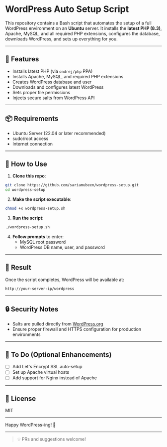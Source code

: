 # WordPress Auto Setup Script

This repository contains a Bash script that automates the setup of a full WordPress environment on an **Ubuntu** server. It installs the **latest PHP (8.3)**, Apache, MySQL, and all required PHP extensions, configures the database, downloads WordPress, and sets up everything for you.

---

## 🚀 Features
- Installs latest PHP (via `ondrej/php` PPA)
- Installs Apache, MySQL, and required PHP extensions
- Creates WordPress database and user
- Downloads and configures latest WordPress
- Sets proper file permissions
- Injects secure salts from WordPress API

---

## 📦 Requirements
- Ubuntu Server (22.04 or later recommended)
- sudo/root access
- Internet connection

---

## 🔧 How to Use

1. **Clone this repo**:
```bash
git clone https://github.com/sariamubeen/wordpress-setup.git
cd wordpress-setup
```

2. **Make the script executable**:
```bash
chmod +x wordpress-setup.sh
```

3. **Run the script**:
```bash
./wordpress-setup.sh
```

4. **Follow prompts** to enter:
   - MySQL root password
   - WordPress DB name, user, and password

---

## 📂 Result
Once the script completes, WordPress will be available at:
```
http://your-server-ip/wordpress
```

---

## 🔒 Security Notes
- Salts are pulled directly from [WordPress.org](https://api.wordpress.org/secret-key/1.1/salt/)
- Ensure proper firewall and HTTPS configuration for production environments

---

## 🧰 To Do (Optional Enhancements)
- [ ] Add Let's Encrypt SSL auto-setup
- [ ] Set up Apache virtual hosts
- [ ] Add support for Nginx instead of Apache

---

## 📄 License
MIT

---

Happy WordPress-ing! 🎉

---

> 💡 PRs and suggestions welcome!

